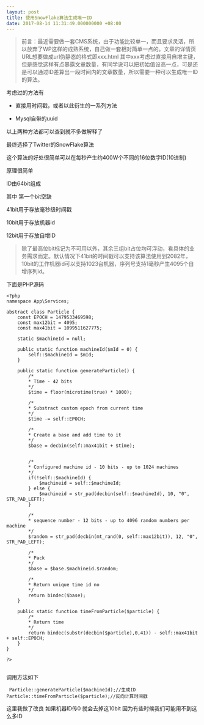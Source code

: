 ```yaml
---
layout: post
title: 使用SnowFlake算法生成唯一ID
date: 2017-08-14 11:31:49.000000000 +08:00
---
```




> 前言：最近需要做一套CMS系统，由于功能比较单一，而且要求灵活，所以放弃了WP这样的成熟系统，自己做一套相对简单一点的。文章的详情页URL想要做成url伪静态的格式即xxx.html 其中xxx考虑过直接用自增主键，但是感觉这样有点暴露文章数量，有同学说可以把初始值设高一点，可是还是可以通过ID差算出一段时间内的文章数量，所以需要一种可以生成唯一ID的算法。    

考虑过的方法有

- 直接用时间戳，或者以此衍生的一系列方法

- Mysql自带的uuid

以上两种方法都可以查到就不多做解释了

最终选择了Twitter的SnowFlake算法

这个算法的好处很简单可以在每秒产生约400W个不同的16位数字ID(10进制)

原理很简单

ID由64bit组成

其中 第一个bit空缺

41bit用于存放毫秒级时间戳

10bit用于存放机器id

12bit用于存放自增ID

> 除了最高位bit标记为不可用以外，其余三组bit占位均可浮动，看具体的业务需求而定。默认情况下41bit的时间戳可以支持该算法使用到2082年，10bit的工作机器id可以支持1023台机器，序列号支持1毫秒产生4095个自增序列id。


下面是PHP源码

```
<?php
namespace App\Services;

abstract class Particle {
    const EPOCH = 1479533469598;
    const max12bit = 4095;
    const max41bit = 1099511627775;

    static $machineId = null;

    public static function machineId($mId = 0) {
        self::$machineId = $mId;
    }

    public static function generateParticle() {
        /*
        * Time - 42 bits
        */
        $time = floor(microtime(true) * 1000);

        /*
        * Substract custom epoch from current time
        */
        $time -= self::EPOCH;

        /*
        * Create a base and add time to it
        */
        $base = decbin(self::max41bit + $time);


        /*
        * Configured machine id - 10 bits - up to 1024 machines
        */
        if(!self::$machineId) {
            $machineid = self::$machineId;
        } else {
            $machineid = str_pad(decbin(self::$machineId), 10, "0", STR_PAD_LEFT);
        }
        
        /*
        * sequence number - 12 bits - up to 4096 random numbers per machine
        */
        $random = str_pad(decbin(mt_rand(0, self::max12bit)), 12, "0", STR_PAD_LEFT);

        /*
        * Pack
        */
        $base = $base.$machineid.$random;

        /*
        * Return unique time id no
        */
        return bindec($base);
    }

    public static function timeFromParticle($particle) {
        /*
        * Return time
        */
        return bindec(substr(decbin($particle),0,41)) - self::max41bit + self::EPOCH;
    }
}

?>


```


调用方法如下

` Particle::generateParticle($machineId);//生成ID`
` Particle::timeFromParticle($particle);//反向计算时间戳`

这里我做了改良 如果机器ID传0 就会去掉这10bit 因为有些时候我们可能用不到这么多ID

